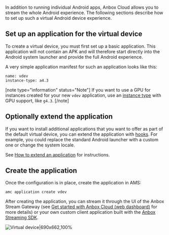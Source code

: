 In addition to running individual Android apps, Anbox Cloud allows you to stream the whole Android experience. The following sections describe how to set up such a virtual Android device experience.

## Set up an application for the virtual device

To create a virtual device, you must first set up a basic application. This application will not contain an APK and will therefore start directly into the Android system launcher and provide the full Android experience.

A very simple application manifest for such an application looks like this:

```
name: vdev
instance-type: a4.3
```

[note type="information" status="Note"]
If you want to use a GPU for instances created for your new `vdev` application, use an [instance type](https://discourse.ubuntu.com/t/application-manifest/24197#instance-type) with GPU support, like `g4.3`.
[/note]

## Optionally extend the application

If you want to install additional applications that you want to offer as part of the default virtual device, you can extend the application with [hooks](https://discourse.ubuntu.com/t/hooks/28555). For example, you could replace the standard Android launcher with a custom one or change the system locale.

See [How to extend an application](https://discourse.ubuntu.com/t/extand-an-application/28554) for instructions.

## Create the application

Once the configuration is in place, create the application in AMS:

    amc application create vdev

After creating the application, you can stream it through the UI of the Anbox Stream Gateway (see [Get started with Anbox Cloud (web dashboard)](https://discourse.ubuntu.com/t/getting-started-with-anbox-cloud-web-dashboard/24958) for more details) or your own custom client application built with the [Anbox Streaming SDK](https://discourse.ubuntu.com/t/anbox-cloud-sdks/17844#streaming-sdk).

![Virtual device|690x662,100%](https://assets.ubuntu.com/v1/4cc5a115-application_virtual-device.png)
